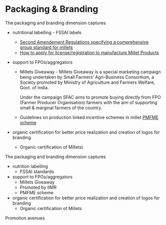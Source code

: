 # Packaging & Branding

The packaging and branding dimension captures

* &#x20;nutritional labelling - FSSAI labels
  * [Second Amendement Regulations specifying a comprehensive group standard for millets](https://fssai.gov.in/upload/press\_release/2023/02/63f84b536542dPress\_release.pdf)
  * [How to apply for license/registration to manufacture Millet Products](https://foscos.fssai.gov.in/assets/docs/fbo/User%20manual%20millets.pdf)
* &#x20;support to FPOs/aggregators
  *   Millets Giveaway - Millets Giveaway is a special marketing campaign being undertaken by Small Farmers’ Agri-Business Consortium, a Society promoted by Ministry of Agriculture and Farmers Welfare, Govt. of India.

      Under the campaign SFAC aims to promote buying directly from FPO (Farmer Producer Organisation) farmers with the aim of supporting small & marginal farmers of the country.


  * Guidelines on production linked incentive schemes in millet [PMFME scheme](https://mofpi.gov.in/announcements/guidelines-production-linked-incentive-scheme-millet-based-products)
*   &#x20;organic certification for better price realization and creation of logos for branding

    * Organic certification of Millets\




The packaging and branding dimension captures

* &#x20;nutrition labelling&#x20;
  * FSSAI standards
* &#x20;support to FPOs/aggregators
  * Millets Giveaway
  * Promoted by IIMR
  * PMFME scheme
* &#x20;organic certification for better price realization and creation of logos for branding
  * Organic certification of Millets

Promotion avenues
